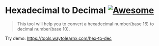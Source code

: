 # Hexadecimal to Decimal [![Awesome](https://cdn.rawgit.com/sindresorhus/awesome/d7305f38d29fed78fa85652e3a63e154dd8e8829/media/badge.svg)](https://github.com/sindresorhus/awesome)

>This tool will help you to convert a hexadecimal number(base 16) to decimal number(base 10).

Try demo: https://tools.waytolearnx.com/hex-to-dec
